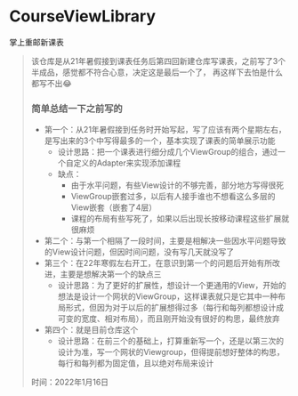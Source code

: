 # CourseViewLibrary
 掌上重邮新课表

> 该仓库是从21年暑假接到课表任务后第四回新建仓库写课表，之前写了3个半成品，感觉都不符合心意，决定这是最后一个了，
> 再这样下去怕是什么都写不出😂
>
> ### 简单总结一下之前写的
>
> - 第一个：从21年暑假接到任务时开始写起，写了应该有两个星期左右，是写出来的3个中写得最多的一个，基本实现了课表的简单展示功能
>   - 设计思路：把一个课表进行细分成几个ViewGroup的组合，通过一个自定义的Adapter来实现添加课程
>   - 缺点：
>     - 由于水平问题，有些View设计的不够完善，部分地方写得很死
>     - ViewGroup嵌套过多，以后有人接手谁也不想看这么多层的View嵌套（嵌套了4层）
>     - 课程的布局有些写死了，如果以后出现长按移动课程这些扩展就很麻烦
> - 第二个：与第一个相隔了一段时间，主要是相解决一些因水平问题导致的View设计问题，但因时间问题，没有写几天就没写了
> - 第三个：在22年寒假左右开工，在意识到第一个的问题后开始有所改进，主要是想解决第一个的缺点三
>   - 设计思路：为了更好的扩展性，想设计一个更通用的View，开始的想法是设计一个网状的ViewGroup，这样课表就只是它其中一种布局形式，但因为对于以后的扩展想得过多（每行和每列都想设计成可变的宽度、相对布局），而且刚开始没有很好的构思，最终放弃
> - 第四个：就是目前仓库这个
>   - 设计思路：在前三个的基础上，打算重新写一个，还是以第三次的设计为准，写一个网状的Viewgroup，但得提前想好整体的构思，每行和每列都为固定值，且以绝对布局来设计
>
> 时间：2022年1月16日
